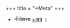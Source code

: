 +++
title = "+Meta"
+++

- नीलेशस्य [+अत्र](https://docs.google.com/document/d/1jXzDI5g9XviXYwg46z6O_-AL_UyzGiehs4j-Ryjz4Kc/edit#) । 